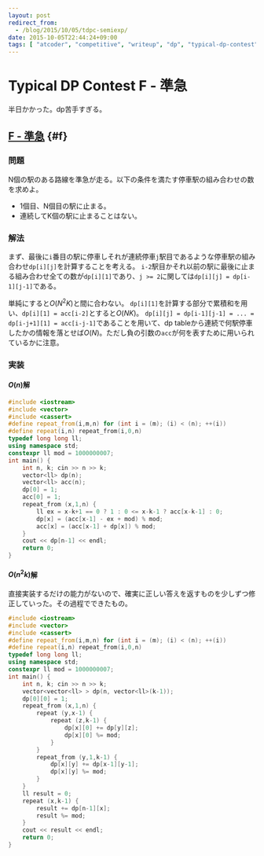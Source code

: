 ```yaml
---
layout: post
redirect_from:
  - /blog/2015/10/05/tdpc-semiexp/
date: 2015-10-05T22:44:24+09:00
tags: [ "atcoder", "competitive", "writeup", "dp", "typical-dp-contest" ]
---
```


# Typical DP Contest F - 準急

半日かかった。dp苦手すぎる。

<!-- more -->

## [F - 準急](https://beta.atcoder.jp/contests/tdpc/tasks/tdpc_semiexp) {#f}

### 問題

N個の駅のある路線を準急が走る。以下の条件を満たす停車駅の組み合わせの数を求めよ。

-   1個目、N個目の駅に止まる。
-   連続してK個の駅に止まることはない。

### 解法

まず、最後に`i`番目の駅に停車しそれが連続停車`j`駅目であるような停車駅の組み合わせ`dp[i][j]`を計算することを考える。
`i-2`駅目かそれ以前の駅に最後に止まる組み合わせ全ての数が`dp[i][1]`であり、`j >= 2`に関しては`dp[i][j] = dp[i-1][j-1]`である。

単純にすると$O(N^2K)$と間に合わない。
`dp[i][1]`を計算する部分で累積和を用い、`dp[i][1] = acc[i-2]`とすると$O(NK)$。
`dp[i][j] = dp[i-1][j-1] = ... = dp[i-j+1][1] = acc[i-j-1]`であることを用いて、dp tableから連続で何駅停車したかの情報を落とせば$O(N)$。ただし負の引数の`acc`が何を表すために用いられているかに注意。

### 実装

#### $O(n)$解

``` c++
#include <iostream>
#include <vector>
#include <cassert>
#define repeat_from(i,m,n) for (int i = (m); (i) < (n); ++(i))
#define repeat(i,n) repeat_from(i,0,n)
typedef long long ll;
using namespace std;
constexpr ll mod = 1000000007;
int main() {
    int n, k; cin >> n >> k;
    vector<ll> dp(n);
    vector<ll> acc(n);
    dp[0] = 1;
    acc[0] = 1;
    repeat_from (x,1,n) {
        ll ex = x-k+1 == 0 ? 1 : 0 <= x-k-1 ? acc[x-k-1] : 0;
        dp[x] = (acc[x-1] - ex + mod) % mod;
        acc[x] = (acc[x-1] + dp[x]) % mod;
    }
    cout << dp[n-1] << endl;
    return 0;
}
```

#### $O(n^2k)$解

直接実装するだけの能力がないので、確実に正しい答えを返すものを少しずつ修正していった。その過程でできたもの。

``` c++
#include <iostream>
#include <vector>
#include <cassert>
#define repeat_from(i,m,n) for (int i = (m); (i) < (n); ++(i))
#define repeat(i,n) repeat_from(i,0,n)
typedef long long ll;
using namespace std;
constexpr ll mod = 1000000007;
int main() {
    int n, k; cin >> n >> k;
    vector<vector<ll> > dp(n, vector<ll>(k-1));
    dp[0][0] = 1;
    repeat_from (x,1,n) {
        repeat (y,x-1) {
            repeat (z,k-1) {
                dp[x][0] += dp[y][z];
                dp[x][0] %= mod;
            }
        }
        repeat_from (y,1,k-1) {
            dp[x][y] += dp[x-1][y-1];
            dp[x][y] %= mod;
        }
    }
    ll result = 0;
    repeat (x,k-1) {
        result += dp[n-1][x];
        result %= mod;
    }
    cout << result << endl;
    return 0;
}
```

